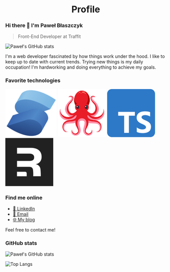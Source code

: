<h1 align="center">
Profile
</h1>

### Hi there 👋 I'm Paweł Błaszczyk

> Front-End Developer at Traffit

![Paweł's GitHub stats](https://komarev.com/ghpvc/?username=pawelblaszczyk5&color=blueviolet)

I'm a web developer fascinated by how things work under the hood. I like to keep up to date with current trends. Trying new things is my daily occupation! I'm hardworking and doing everything to achieve my goals.

### Favorite technologies

![SolidJS](assets/solidjs.png) ![Testing Library](assets/testing-library.png) ![Typescript](assets/typescript.png) ![Remix](assets/remix.png)

### Find me online

- [💼 LinkedIn](https://www.linkedin.com/in/pawel-blaszczyk/ " 💼 LinkedIn")
- [📧 Email](mailto:pawelblaszczyk@wir.pl "📧 Email")
- [🌐 My blog](https://pawel-blaszczyk-blog.netlify.app/ " 🌐 My blog")

Feel free to contact me!

### GitHub stats

![Paweł's GitHub stats](https://github-readme-stats.vercel.app/api?username=pawelblaszczyk5&theme=cobalt&show_icons=true)

![Top Langs](https://github-readme-stats.vercel.app/api/top-langs/?username=pawelblaszczyk5&layout=compact&theme=cobalt)
